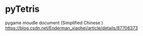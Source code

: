 # pyTetris

pygame moudle document (Simplified Chinese )
https://blog.csdn.net/Enderman_xiaohei/article/details/87708373